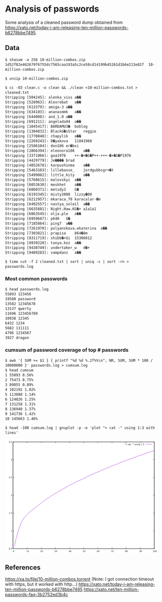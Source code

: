 # Analysis of passwords

Some analysis of a cleaned password dump obtained from https://xato.net/today-i-am-releasing-ten-million-passwords-b6278bbe7495.

## Data

```
$ shasum -a 256 10-million-combos.zip
1d52f82e462679f6755dc7565caa193a5c2ce58cd14199b45261d1b6e213e82f  10-million-combos.zip
```

```
$ unzip 10-million-combos.zip
```

```
$ cc -O3 clean.c -o clean && ./clean <10-million-combos.txt > cleaned.txt
Stripping [504245]: alenka_viss	a��
Stripping [528963]: Alexrobat	a��
Stripping [613379]: amiga-3	a��
Stripping [634103]: ananasmmk	a��
Stripping [644008]: and_1.0	a��
Stripping [691211]: angelada94	a��
Stripping [1045417]: BARDAMU3�	boblog
Stripping [1304832]: BlackG�sStar	reggie
Stripping [1770048]: chapylik	a��
Stripping [2269243]: D�yakova	11041960
Stripping [2586104]: don106	er�bxi
Stripping [2866394]: eleonora106	a��
Stripping [3371066]: gaa1976	++-�+�G�P++-+++-�+�G�P1976
Stripping [4429779]: Je����	brad
Stripping [4852678]: karpushinma	a��
Stripping [5463103]: lillebasse_	jordgubbsgr+�t
Stripping [5499082]: little_kity	a��
Stripping [5760615]: malovskyi	a��
Stripping [6053630]: meskhet	a��
Stripping [6060371]: metsdy3	G�
Stripping [6193345]: misty2008	lizzy�00
Stripping [6212957]: mkaraca_78	karacalar-�m
Stripping [6492557]: nastya_soleil	a��
Stripping [6635881]: Night.Haw.KG�+	a1a1a1
Stripping [6863545]: olja.ple	a��
Stripping [6959687]: p640	G�
Stripping [7185864]: ping7	a��
Stripping [7261970]: polyanskova.ekaterina	a��
Stripping [7303821]: prapisa	864�8m
Stripping [8311719]: shibb�+Gi	15306012
Stripping [8939220]: tanya.koz	a��
Stripping [9430749]: undertaker_w	d�+
Stripping [9489283]: vampdanz	a��
```

```
$ time cut -f 2 cleaned.txt | sort | uniq -c | sort -rn > passwords.log
```

### Most common passwords

```
$ head passwords.log
55893 123456
19580 password
13582 12345678
13137 qwerty
11696 123456789
10938 12345
6432 1234
5682 111111
4796 1234567
3927 dragon
```

### cumsum of password coverage of top # passwords

```
$ awk '{ SUM += $1 } { printf "%d %d %.2f%%\n", NR, SUM, SUM * 100 / 10000000 }' passwords.log > cumsum.log
$ head cumsum
1 55893 0.56%
2 75473 0.75%
3 89055 0.89%
4 102192 1.02%
5 113888 1.14%
6 124826 1.25%
7 131258 1.31%
8 136940 1.37%
9 141736 1.42%
10 145663 1.46%
```

```
$ head -100 cumsum.log | gnuplot -p -e 'plot "< cat -" using 1:3 with lines'
```

![Account coverage by number of passwords tested](cumsum.png)

## References

https://xa.to/file/10-million-combos.torrent (Note: I got connection timeout with https, but it worked with http...)
https://xato.net/today-i-am-releasing-ten-million-passwords-b6278bbe7495
https://xato.net/ten-million-passwords-faq-3b2752ed3b4c

